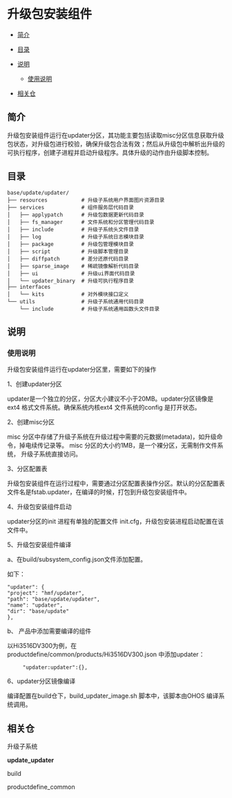 # 升级包安装组件<a name="ZH-CN_TOPIC_0000001148614629"></a>

-   [简介](#section184mcpsimp)
-   [目录](#section198mcpsimp)
-   [说明](#section218mcpsimp)
    -   [使用说明](#section220mcpsimp)

-   [相关仓](#section247mcpsimp)

## 简介<a name="section184mcpsimp"></a>

升级包安装组件运行在updater分区，其功能主要包括读取misc分区信息获取升级包状态，对升级包进行校验，确保升级包合法有效；然后从升级包中解析出升级的可执行程序，创建子进程并启动升级程序。具体升级的动作由升级脚本控制。

## 目录<a name="section198mcpsimp"></a>

```
base/update/updater/
├── resources           # 升级子系统用户界面图片资源目录
├── services            # 组件服务层代码目录
│   ├── applypatch      # 升级包数据更新代码目录
│   ├── fs_manager      # 文件系统和分区管理代码目录
│   ├── include         # 升级子系统头文件目录
│   ├── log             # 升级子系统日志模块目录
│   ├── package         # 升级包管理模块目录
│   ├── script          # 升级脚本管理目录
│   ├── diffpatch       # 差分还原代码目录
│   ├── sparse_image    # 稀疏镜像解析代码目录
│   ├── ui              # 升级ui界面代码目录
│   └── updater_binary  # 升级可执行程序目录
├── interfaces
│   └── kits            # 对外模块接口定义
└── utils               # 升级子系统通用代码目录
    └── include         # 升级子系统通用函数头文件目录
```

## 说明<a name="section218mcpsimp"></a>

### 使用说明<a name="section220mcpsimp"></a>

升级包安装组件运行在updater分区里，需要如下的操作

1、创建updater分区

updater是一个独立的分区，分区大小建议不小于20MB。updater分区镜像是ext4 格式文件系统。确保系统内核ext4 文件系统的config 是打开状态。

2、创建misc分区

misc 分区中存储了升级子系统在升级过程中需要的元数据\(metadata\)，如升级命令，掉电续传记录等。 misc 分区的大小约1MB，是一个裸分区，无需制作文件系统， 升级子系统直接访问。

3、分区配置表

升级包安装组件在运行过程中，需要通过分区配置表操作分区。默认的分区配置表文件名是fstab.updater，在编译的时候，打包到升级包安装组件中。

4、升级包安装组件启动

updater分区的init 进程有单独的配置文件 init.cfg，升级包安装进程启动配置在该文件中。

5、升级包安装组件编译

a、在build/subsystem\_config.json文件添加配置。

如下：

```
"updater": {
"project": "hmf/updater",
"path": "base/update/updater",
"name": "updater",
"dir": "base/update"
},
```

b、 产品中添加需要编译的组件

以Hi3516DV300为例，在productdefine/common/products/Hi3516DV300.json 中添加updater：

```
     "updater:updater":{},
```

6、updater分区镜像编译

编译配置在build仓下，build\_updater\_image.sh 脚本中，该脚本由OHOS 编译系统调用。

## 相关仓<a name="section247mcpsimp"></a>

升级子系统

**update\_updater**

build

productdefine\_common

